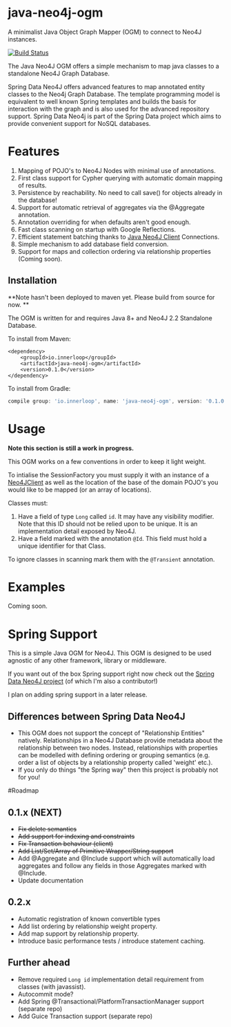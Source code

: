 java-neo4j-ogm
==============

A minimalist Java Object Graph Mapper (OGM) to connect to Neo4J instances.

[![Build Status](https://travis-ci.org/inner-loop/java-neo4j-ogm.svg?branch=master)](https://travis-ci.org/inner-loop/java-neo4j-ogm)

The Java Neo4J OGM offers a simple mechanism to map java classes to a standalone Neo4J Graph Database.

Spring Data Neo4J offers advanced features to map annotated entity classes to the Neo4j Graph Database. 
The template programming model is equivalent to well known Spring templates and builds the basis for interaction with 
the graph and is also used for the advanced repository support. Spring Data Neo4j is part of the Spring Data project
 which aims to provide convenient support for NoSQL databases.

# Features

1. Mapping of POJO's to Neo4J Nodes with minimal use of annotations.
1. First class support for Cypher querying with automatic domain mapping of results.
1. Persistence by reachability. No need to call save() for objects already in the database!
1. Support for automatic retrieval of aggregates via the @Aggregate annotation.
1. Annotation overriding for when defaults aren't good enough.
1. Fast class scanning on startup with Google Reflections.
1. Efficient statement batching thanks to [Java Neo4J Client](https://github.com/inner-loop/java-neo4j-client) Connections.
1. Simple mechanism to add database field conversion.
1. Support for maps and collection ordering via relationship properties (Coming soon).

## Installation

**Note hasn't been deployed to maven yet. Please build from source for now. **

The OGM is written for and requires Java 8+ and Neo4J 2.2 Standalone Database.

To install from Maven:

```maven
<dependency>
    <groupId>io.innerloop</groupId>
    <artifactId>java-neo4j-ogm</artifactId>
    <version>0.1.0</version>
</dependency>
```

To install from Gradle:

```gradle
compile group: 'io.innerloop', name: 'java-neo4j-ogm', version: '0.1.0'
```

# Usage

**Note this section is still a work in progress.**

This OGM works on a few conventions in order to keep it light weight. 

To intialise the SessionFactory you must supply it with an instance 
of a [Neo4JClient](https://github.com/inner-loop/java-neo4j-client/blob/master/src/main/java/io/innerloop/neo4j/client/Neo4jClient.java)
 as well as the location of the base of the domain POJO's you would like to be mapped (or an array of locations).

Classes must:

1. Have a field of type ```Long``` called ```id```. It may have any visibility modifier. Note that this ID should not
be relied upon to be unique. It is an implementation detail exposed by Neo4J.
1. Have a field marked with the annotation ```@Id```. This field must hold a unique identifier for that Class.

To ignore classes in scanning mark them with the ```@Transient``` annotation.


# Examples

Coming soon.

# Spring Support
This is a simple Java OGM for Neo4J. This OGM is designed to be used
agnostic of any other framework, library or middleware.

If you want out of the box Spring support right now check out the 
[Spring Data Neo4J project](http://docs.spring.io/spring-data/neo4j/docs/4.0.0.M1/) (of which I'm also a contributor!)

I plan on adding spring support in a later release.

## Differences between Spring Data Neo4J

- This OGM does not support the concept of "Relationship Entities" natively. Relationships in a Neo4J Database provide
metadata about the relationship between two nodes. Instead, relationships with properties can be modelled with defining ordering 
or grouping semantics (e.g. order a list of objects by a relationship property called 'weight' etc.).
- If you only do things "the Spring way" then this project is probably not for you!

#Roadmap

## 0.1.x (NEXT)
- ~~Fix delete semantics~~
- ~~Add support for indexing and constraints~~
- ~~Fix Transaction behaviour (client)~~
- ~~Add List/Set/Array of Primitive Wrapper/String support~~
- Add @Aggregate and @Include support which will automatically load aggregates and follow any fields in those Aggregates
marked with @Include.
- Update documentation

## 0.2.x
- Automatic registration of known convertible types
- Add list ordering by relationship weight property.
- Add map support by relationship property.
- Introduce basic performance tests / introduce statement caching.

## Further ahead
- Remove required ```Long id``` implementation detail requirement from classes (with javassist).
- Autocommit mode?
- Add Spring @Transactional/PlatformTransactionManager support (separate repo)
- Add Guice Transaction support (separate repo)
